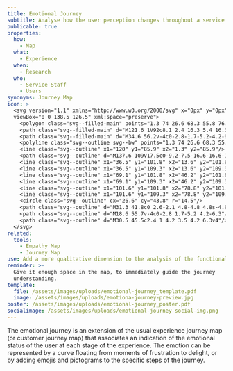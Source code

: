 ```yaml
---
title: Emotional Journey
subtitle: Analyse how the user perception changes throughout a service experience.
publicable: true
properties:
  how:
    - Map
  what:
    - Experience
  when:
    - Research
  who:
    - Service Staff
    - Users
synonyms: Journey Map
icon: >
  <svg version="1.1" xmlns="http://www.w3.org/2000/svg" x="0px" y="0px"
  viewBox="0 0 138.5 126.5" xml:space="preserve">
    <polygon class="svg--filled-main" points="1.3 74 26.6 68.3 55.8 76.2 90.2 54.1 121 66.7 121 85.9 1.3 85.9 "/>
    <path class="svg--filled-main" d="M121.6 1V92c8.1 2.4 16.3 5.4 16.3 14.4V17.2C137.9 8.2 130.6 0.9 121.6 1"/>
    <path class="svg--filled-main" d="M34.6 56.2v-4c0-2.8-1.7-5.2-4.2-6.3h-7.8c-2.4 1-4.2 3.5-4.2 6.3v4c0 0 3.3 2 8 2C31.3 58.3 34.6 56.2 34.6 56.2z"/>
    <polyline class="svg--outline svg--bw" points="1.3 74 26.6 68.3 55.8 76.2 90.2 54.1 120.6 66.6 "/>
    <line class="svg--outline" x1="120" y1="85.9" x2="1.3" y2="85.9"/>
    <path class="svg--outline" d="M137.6 109V17.5c0-9.2-7.5-16.6-16.6-16.6V1v91.4C130.2 92.3 137.6 99.8 137.6 109c0 9.2-7.5 16.6-16.6 16.6v0h-16.4H87 0.9v-108h119.5"/>
    <line class="svg--outline" x1="36.5" y1="101.8" x2="13.6" y2="101.8"/>
    <line class="svg--outline" x1="36.5" y1="109.3" x2="13.6" y2="109.3"/>
    <line class="svg--outline" x1="69.1" y1="101.8" x2="46.2" y2="101.8"/>
    <line class="svg--outline" x1="69.1" y1="109.3" x2="46.2" y2="109.3"/>
    <line class="svg--outline" x1="101.6" y1="101.8" x2="78.8" y2="101.8"/>
    <line class="svg--outline" x1="101.6" y1="109.3" x2="78.8" y2="109.3"/>
    <circle class="svg--outline" cx="26.6" cy="43.8" r="14.5"/>
    <path class="svg--outline" d="M31.3 41.8c0 2.6-2.1 4.8-4.8 4.8s-4.8-2.2-4.8-4.8v-1.7c0-2.6 2.1-4.8 4.8-4.8s4.8 2.2 4.8 4.8V41.8z"/>
    <path class="svg--outline" d="M18.6 55.7v-4c0-2.8 1.7-5.2 4.2-6.3"/>
    <path class="svg--outline" d="M30.5 45.5c2.4 1 4.2 3.5 4.2 6.3v4"/>
  </svg>
related:
  tools:
    - Empathy Map
    - Journey Map
use: Add a more qualitative dimension to the analysis of the functional experience.
reminder: >-
  Give it enough space in the map, to immediately guide the journey
  understanding.
template:
  file: /assets/images/uploads/emotional-journey_template.pdf
  image: /assets/images/uploads/emotiona-journey-preview.jpg
poster: /assets/images/uploads/emotional-journey_poster.pdf
socialimage: /assets/images/uploads/emotional-journey-social-img.png
---
```

The emotional journey is an extension of the usual experience journey map (or customer journey map) that associates an indication of the emotional status of the user at each stage of the experience. The emotion can be represented by a curve floating from moments of frustration to delight, or by adding emojis and pictograms to the specific steps of the journey.
